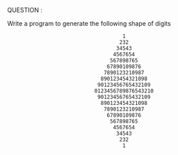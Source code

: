 QUESTION :

Write a program to generate the following shape of digits 

                                         1
                                        232
                                       34543
                                      4567654
                                     567898765
                                    67890109876
                                   7890123210987
                                  890123454321098
                                 90123456765432109
                                0123456789876543210
                                 90123456765432109
                                  890123454321098
                                   7890123210987
                                    67890109876
                                     567898765
                                      4567654
                                       34543
                                        232
                                         1
